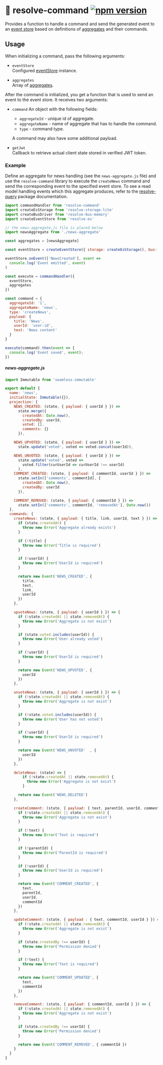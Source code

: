 
# **📢 resolve-command** [![npm version](https://badge.fury.io/js/resolve-command.svg)](https://badge.fury.io/js/resolve-command)

Provides a function to handle a command and send the generated event to an [event store](../resolve-es) based on definitions of [aggregates](../resolve-scripts/src/template#%EF%B8%8F-aggregates-and-read-models) and their commands. 

## Usage
When initializing a command, pass the following arguments:

* `eventStore`  
	Configured [eventStore](../resolve-es) instance.
	
* `aggregates`  
	Array of [aggregates](../resolve-scripts/src/template#%EF%B8%8F-aggregates-and-read-models).  

After the command is initialized, you get a function that is used to send an event to the event store. It receives two arguments:
* `command`
	An object with the following fields:
	* `aggregateId` - unique id of aggregate.
	* `aggregateName` - name of aggregate that has to handle the command.
	* `type` - command type.
	
	A command may also have some additional payload.

 * `getJwt`  
   Callback to retrieve actual client state stored in verified JWT token.

### Example
Define an aggregate for news handling (see the  `news-aggregate.js` file) and use the `resolve-command` library to execute the `createNews` command and send the corresponding event to the specified event store. 
To see a read model handling events which this aggregate produces, refer to the [resolve-query](../resolve-query#example) package documentation.

```js
import commandHandler from 'resolve-command'
import createEsStorage from 'resolve-storage-lite'
import createBusDriver from 'resolve-bus-memory'
import createEventStore from 'resolve-es'

// the news-aggregate.js file is placed below
import newsAggregate from './news-aggregate'

const aggregates = [newsAggregate]

const eventStore = createEventStore({ storage: createEsStorage(), bus: createBusDriver() })

eventStore.onEvent(['NewsCreated'], event =>
  console.log('Event emitted', event)
)

const execute = commandHandler({
  eventStore,
  aggregates
})

const command = {
  aggregateId: '1',
  aggregateName: 'news',
  type: 'createNews',
  payload: {
    title: 'News',
    userId: 'user-id',
    text: 'News content'
  }
}

execute(command).then(event => {
  console.log('Event saved', event);
})
```

##### news-aggregate.js
```js
import Immutable from 'seamless-immutable'

export default {
  name: 'news',
  initialState: Immutable({}),
  projection: {
    NEWS_CREATED: (state, { payload: { userId } }) =>
      state.merge({
        createdAt: Date.now(),
        createdBy: userId,
        voted: [],
        comments: {}
      }),

    NEWS_UPVOTED: (state, { payload: { userId } }) =>
      state.update('voted', voted => voted.concat(userId)),

    NEWS_UNVOTED: (state, { payload: { userId } }) =>
      state.update('voted', voted =>
        voted.filter(curUserId => curUserId !== userId)
      ),
    COMMENT_CREATED: (state, { payload: { commentId, userId } }) =>
      state.setIn(['comments', commentId], {
        createdAt: Date.now(),
        createdBy: userId
      }),

    COMMENT_REMOVED: (state, { payload: { commentId } }) =>
      state.setIn(['comments', commentId, 'removedAt'], Date.now())
  },
  commands: {
    createNews: (state, { payload: { title, link, userId, text } }) => {
      if (state.createdAt) {
        throw new Error('Aggregate already exists')
      }

      if (!title) {
        throw new Error('Title is required')
      }

      if (!userId) {
        throw new Error('UserId is required')
      }

      return new Event('NEWS_CREATED', {
        title,
        text,
        link,
        userId
      })
    },

    upvoteNews: (state, { payload: { userId } }) => {
      if (!state.createdAt || state.removedAt) {
        throw new Error('Aggregate is not exist')
      }

      if (state.voted.includes(userId)) {
        throw new Error('User already voted')
      }

      if (!userId) {
        throw new Error('UserId is required')
      }

      return new Event('NEWS_UPVOTED', {
        userId
      })
    },

    unvoteNews: (state, { payload: { userId } }) => {
      if (!state.createdAt || state.removedAt) {
        throw new Error('Aggregate is not exist')
      }

      if (!state.voted.includes(userId)) {
        throw new Error('User has not voted')
      }

      if (!userId) {
        throw new Error('UserId is required')
      }

      return new Event('NEWS_UNVOTED'  , {
        userId
      })
    },

    deleteNews: (state) => {
        if (!state.createdAt || state.removedAt) {
          throw new Error('Aggregate is not exist')
        }

      return new Event('NEWS_DELETED')
    },

    createComment: (state, { payload: { text, parentId, userId, commentId } }) => {
      if (!state.createdAt || state.removedAt) {
        throw new Error('Aggregate is not exist')
      }

      if (!text) {
        throw new Error('Text is required')
      }

      if (!parentId) {
        throw new Error('ParentId is required')
      }

      if (!userId) {
        throw new Error('UserId is required')
      }

      return new Event('COMMENT_CREATED', {
        text,
        parentId,
        userId,
        commentId
      })
    },

    updateComment: (state, { payload : { text, commentId, userId } }) => {
      if (!state.createdAt || state.removedAt) {
        throw new Error('Aggregate is not exist')
      }

      if (state.createdBy !== userId) {
        throw new Error('Permission denied')
      }

      if (!text) {
        throw new Error('Text is required')
      }

      return new Event('COMMENT_UPDATED', {
        text,
        commentId
      })
    },

    removeComment: (state, { payload: { commentId, userId } }) => {
      if (!state.createdAt || state.removedAt) {
        throw new Error('Aggregate is not exist')
      }

      if (state.createdBy !== userId) {
        throw new Error('Permission denied')
      }

      return new Event('COMMENT_REMOVED', { commentId })
    }
  }
}
```
